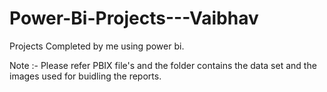 # Power-Bi-Projects---Vaibhav

Projects Completed by me using power bi.

Note :- Please refer PBIX file's and the folder contains the data set and the images used for buidling the reports.
